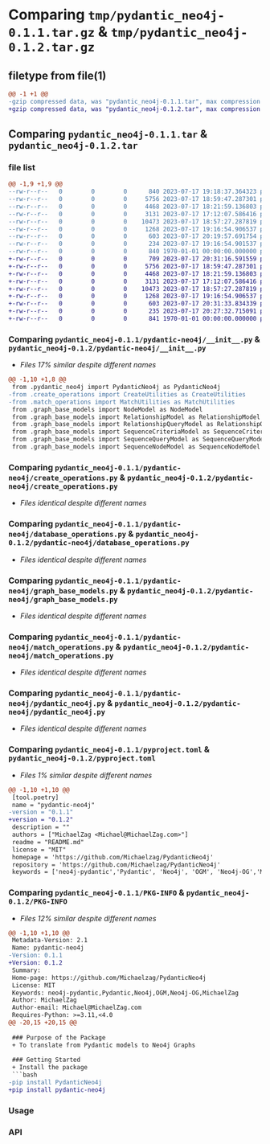 # Comparing `tmp/pydantic_neo4j-0.1.1.tar.gz` & `tmp/pydantic_neo4j-0.1.2.tar.gz`

## filetype from file(1)

```diff
@@ -1 +1 @@
-gzip compressed data, was "pydantic_neo4j-0.1.1.tar", max compression
+gzip compressed data, was "pydantic_neo4j-0.1.2.tar", max compression
```

## Comparing `pydantic_neo4j-0.1.1.tar` & `pydantic_neo4j-0.1.2.tar`

### file list

```diff
@@ -1,9 +1,9 @@
--rw-r--r--   0        0        0      840 2023-07-17 19:18:37.364323 pydantic_neo4j-0.1.1/pydantic-neo4j/__init__.py
--rw-r--r--   0        0        0     5756 2023-07-17 18:59:47.287301 pydantic_neo4j-0.1.1/pydantic-neo4j/create_operations.py
--rw-r--r--   0        0        0     4468 2023-07-17 18:21:59.136803 pydantic_neo4j-0.1.1/pydantic-neo4j/database_operations.py
--rw-r--r--   0        0        0     3131 2023-07-17 17:12:07.586416 pydantic_neo4j-0.1.1/pydantic-neo4j/graph_base_models.py
--rw-r--r--   0        0        0    10473 2023-07-17 18:57:27.287819 pydantic_neo4j-0.1.1/pydantic-neo4j/match_operations.py
--rw-r--r--   0        0        0     1268 2023-07-17 19:16:54.906537 pydantic_neo4j-0.1.1/pydantic-neo4j/pydantic_neo4j.py
--rw-r--r--   0        0        0      603 2023-07-17 20:19:57.691754 pydantic_neo4j-0.1.1/pyproject.toml
--rw-r--r--   0        0        0      234 2023-07-17 19:16:54.901537 pydantic_neo4j-0.1.1/README.md
--rw-r--r--   0        0        0      840 1970-01-01 00:00:00.000000 pydantic_neo4j-0.1.1/PKG-INFO
+-rw-r--r--   0        0        0      709 2023-07-17 20:31:16.591559 pydantic_neo4j-0.1.2/pydantic-neo4j/__init__.py
+-rw-r--r--   0        0        0     5756 2023-07-17 18:59:47.287301 pydantic_neo4j-0.1.2/pydantic-neo4j/create_operations.py
+-rw-r--r--   0        0        0     4468 2023-07-17 18:21:59.136803 pydantic_neo4j-0.1.2/pydantic-neo4j/database_operations.py
+-rw-r--r--   0        0        0     3131 2023-07-17 17:12:07.586416 pydantic_neo4j-0.1.2/pydantic-neo4j/graph_base_models.py
+-rw-r--r--   0        0        0    10473 2023-07-17 18:57:27.287819 pydantic_neo4j-0.1.2/pydantic-neo4j/match_operations.py
+-rw-r--r--   0        0        0     1268 2023-07-17 19:16:54.906537 pydantic_neo4j-0.1.2/pydantic-neo4j/pydantic_neo4j.py
+-rw-r--r--   0        0        0      603 2023-07-17 20:31:33.834339 pydantic_neo4j-0.1.2/pyproject.toml
+-rw-r--r--   0        0        0      235 2023-07-17 20:27:32.715091 pydantic_neo4j-0.1.2/README.md
+-rw-r--r--   0        0        0      841 1970-01-01 00:00:00.000000 pydantic_neo4j-0.1.2/PKG-INFO
```

### Comparing `pydantic_neo4j-0.1.1/pydantic-neo4j/__init__.py` & `pydantic_neo4j-0.1.2/pydantic-neo4j/__init__.py`

 * *Files 17% similar despite different names*

```diff
@@ -1,10 +1,8 @@
 from .pydantic_neo4j import PydanticNeo4j as PydanticNeo4j
-from .create_operations import CreateUtilities as CreateUtilities
-from .match_operations import MatchUtilities as MatchUtilities
 from .graph_base_models import NodeModel as NodeModel
 from .graph_base_models import RelationshipModel as RelationshipModel
 from .graph_base_models import RelationshipQueryModel as RelationshipQueryModel
 from .graph_base_models import SequenceCriteriaModel as SequenceCriteriaModel
 from .graph_base_models import SequenceQueryModel as SequenceQueryModel
 from .graph_base_models import SequenceNodeModel as SequenceNodeModel
```

### Comparing `pydantic_neo4j-0.1.1/pydantic-neo4j/create_operations.py` & `pydantic_neo4j-0.1.2/pydantic-neo4j/create_operations.py`

 * *Files identical despite different names*

### Comparing `pydantic_neo4j-0.1.1/pydantic-neo4j/database_operations.py` & `pydantic_neo4j-0.1.2/pydantic-neo4j/database_operations.py`

 * *Files identical despite different names*

### Comparing `pydantic_neo4j-0.1.1/pydantic-neo4j/graph_base_models.py` & `pydantic_neo4j-0.1.2/pydantic-neo4j/graph_base_models.py`

 * *Files identical despite different names*

### Comparing `pydantic_neo4j-0.1.1/pydantic-neo4j/match_operations.py` & `pydantic_neo4j-0.1.2/pydantic-neo4j/match_operations.py`

 * *Files identical despite different names*

### Comparing `pydantic_neo4j-0.1.1/pydantic-neo4j/pydantic_neo4j.py` & `pydantic_neo4j-0.1.2/pydantic-neo4j/pydantic_neo4j.py`

 * *Files identical despite different names*

### Comparing `pydantic_neo4j-0.1.1/pyproject.toml` & `pydantic_neo4j-0.1.2/pyproject.toml`

 * *Files 1% similar despite different names*

```diff
@@ -1,10 +1,10 @@
 [tool.poetry]
 name = "pydantic-neo4j"
-version = "0.1.1"
+version = "0.1.2"
 description = ""
 authors = ["MichaelZag <Michael@MichaelZag.com>"]
 readme = "README.md"
 license = "MIT"
 homepage = 'https://github.com/Michaelzag/PydanticNeo4j'
 repository = 'https://github.com/Michaelzag/PydanticNeo4j'
 keywords = ['neo4j-pydantic','Pydantic', 'Neo4j', 'OGM', 'Neo4j-OG','MichaelZag']
```

### Comparing `pydantic_neo4j-0.1.1/PKG-INFO` & `pydantic_neo4j-0.1.2/PKG-INFO`

 * *Files 12% similar despite different names*

```diff
@@ -1,10 +1,10 @@
 Metadata-Version: 2.1
 Name: pydantic-neo4j
-Version: 0.1.1
+Version: 0.1.2
 Summary: 
 Home-page: https://github.com/Michaelzag/PydanticNeo4j
 License: MIT
 Keywords: neo4j-pydantic,Pydantic,Neo4j,OGM,Neo4j-OG,MichaelZag
 Author: MichaelZag
 Author-email: Michael@MichaelZag.com
 Requires-Python: >=3.11,<4.0
@@ -20,15 +20,15 @@
 
 ### Purpose of the Package
 + To translate from Pydantic models to Neo4j Graphs
 
 ### Getting Started
 + Install the package
 ```bash
-pip install PydanticNeo4j
+pip install pydantic-neo4j
 ```
 
 ### Usage
 
 
 
 ### API
```

